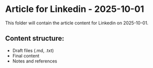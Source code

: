 # Article for Linkedin - 2025-10-01

This folder will contain the article content for Linkedin on 2025-10-01.

## Content structure:
- Draft files (.md, .txt)
- Final content
- Notes and references
